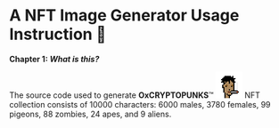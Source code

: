 # A NFT Image Generator Usage Instruction 📕

**Chapter 1: _What is this?_**

The source code used to generate **OxCRYPTOPUNKS**™ <img src="https://github.com/Takuhatsu/nft-image-generator/blob/main/instruction-add-files/oxpunk0005.png" alt="OxCryptoPunk #5" title="OxCryptoPunk #5" style="image-rendering: pixelated;"/> NFT collection consists of 10000 characters: 6000 males, 3780 females, 99 pigeons, 88 zombies, 24 apes, and 9 aliens.




